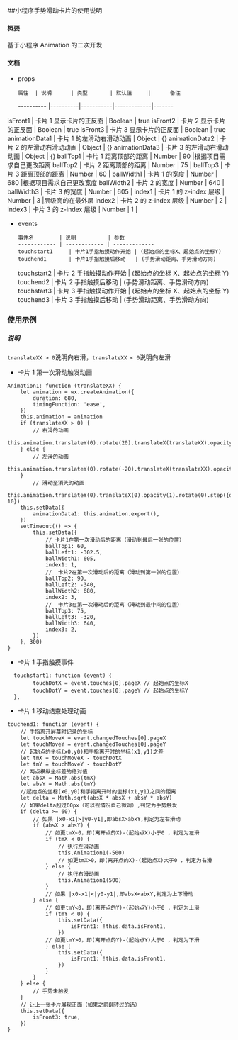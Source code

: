 ##小程序手势滑动卡片的使用说明

#### 概要

基于小程序 Animation 的二次开发

#### 文档

- props

      属性  | 说明      | 类型       | 默认值     |      备注

  ---------- |----------|-----------|-------------|-------

isFront1 | 卡片 1 显示卡片的正反面 | Boolean | true
isFront2 | 卡片 2 显示卡片的正反面 | Boolean | true
isFront3 | 卡片 3 显示卡片的正反面 | Boolean | true
animationData1 | 卡片 1 的左滑动右滑动动画 | Object | {}
animationData2 | 卡片 2 的左滑动右滑动动画 | Object | {}
animationData3 | 卡片 3 的左滑动右滑动动画 | Object | {}
ballTop1 | 卡片 1 距离顶部的距离 | Number | 90 |根据项目需求自己更改距离
ballTop2 | 卡片 2 距离顶部的距离 | Number | 75 |
ballTop3 | 卡片 3 距离顶部的距离 | Number | 60 |
ballWidth1 | 卡片 1 的宽度 | Number | 680 |根据项目需求自己更改宽度
ballWidth2 | 卡片 2 的宽度 | Number | 640 |
ballWidth3 | 卡片 3 的宽度 | Number | 605 |
index1 | 卡片 1 的 z-index 层级 | Number | 3 |层级高的在最外层
index2 | 卡片 2 的 z-index 层级 | Number | 2 |
index3 | 卡片 3 的 z-index 层级 | Number | 1 |

- events

      事件名        | 说明          | 参数
      ------------ | ------------ | -------------
      touchstart1     | 卡片1手指触摸动作开始 | (起始点的坐标X、起始点的坐标Y)
      touchend1       | 卡片1手指触摸后移动   | (手势滑动距离、手势滑动方向)

  touchstart2 | 卡片 2 手指触摸动作开始 | (起始点的坐标 X、起始点的坐标 Y)
  touchend2 | 卡片 2 手指触摸后移动 | (手势滑动距离、手势滑动方向)
  touchstart3 | 卡片 3 手指触摸动作开始 | (起始点的坐标 X、起始点的坐标 Y)
  touchend3 | 卡片 3 手指触摸后移动 | (手势滑动距离、手势滑动方向)

### 使用示例

##### 说明

`translateXX > 0`说明向右滑，`translateXX < 0`说明向左滑

- 卡片 1 第一次滑动触发动画

```
Animation1: function (translateXX) {
    let animation = wx.createAnimation({
        duration: 680,
        timingFunction: 'ease',
    })
    this.animation = animation
    if (translateXX > 0) {
        // 右滑的动画
        this.animation.translateY(0).rotate(20).translateX(translateXX).opacity(0).step()
    } else {
        // 左滑的动画
        this.animation.translateY(0).rotate(-20).translateX(translateXX).opacity(0).step()
    }
        // 滑动至消失的动画
        this.animation.translateY(0).translateX(0).opacity(1).rotate(0).step({duration: 10})
    this.setData({
        animationData1: this.animation.export(),
    })
    setTimeout(() => {
        this.setData({
            // 卡片1在第一次滑动后的距离（滑动到最后一张的位置）
            ballTop1: 60,
            ballLeft1: -302.5,
            ballWidth1: 605,
            index1: 1,
            //  卡片2在第一次滑动后的距离（滑动到第一张的位置）
            ballTop2: 90,
            ballLeft2: -340,
            ballWidth2: 680,
            index2: 3,
            //  卡片3在第一次滑动后的距离（滑动到最中间的位置）
            ballTop3: 75,
            ballLeft3: -320,
            ballWidth3: 640,
            index3: 2,
        })
    }, 300)
}
```

- 卡片 1 手指触摸事件

```
  touchstart1: function (event) {
        touchDotX = event.touches[0].pageX // 起始点的坐标X
        touchDotY = event.touches[0].pageY // 起始点的坐标Y
  },
```

- 卡片 1 移动结束处理动画

```
touchend1: function (event) {
    // 手指离开屏幕时记录的坐标
    let touchMoveX = event.changedTouches[0].pageX
    let touchMoveY = event.changedTouches[0].pageY
    // 起始点的坐标(x0,y0)和手指离开时的坐标(x1,y1)之差
    let tmX = touchMoveX - touchDotX
    let tmY = touchMoveY - touchDotY
    // 两点横纵坐标差的绝对值
    let absX = Math.abs(tmX)
    let absY = Math.abs(tmY)
    //起始点的坐标(x0,y0)和手指离开时的坐标(x1,y1)之间的距离
    let delta = Math.sqrt(absX * absX + absY * absY)
    // 如果delta超过60px（可以视情况自己微调）,判定为手势触发
    if (delta >= 60) {
        // 如果 |x0-x1|>|y0-y1|,即absX>abxY,判定为左右滑动
        if (absX > absY) {
            // 如更tmX<0，即(离开点的X)-(起始点X)小于0 ，判定为左滑
            if (tmX < 0) {
                // 执行左滑动画
                this.Animation1(-500)
                // 如更tmX>0，即(离开点的X)-(起始点X)大于0 ，判定为右滑
            } else {
                // 执行右滑动画
                this.Animation1(500)
            }
            // 如果 |x0-x1|<|y0-y1|,即absX<abxY,判定为上下滑动
        } else {
            // 如更tmY<0，即(离开点的Y)-(起始点Y)小于0 ，判定为上滑
            if (tmY < 0) {
                this.setData({
                    isFront1: !this.data.isFront1,
                })
            // 如更tmY>0，即(离开点的Y)-(起始点Y)大于0 ，判定为下滑
            } else {
                this.setData({
                    isFront1: !this.data.isFront1,
                })
            }
        }
    } else {
        // 手势未触发
    }
    // 让上一张卡片展现正面（如果之前翻转过的话）
    this.setData({
        isFront3: true,
    })
}
```
